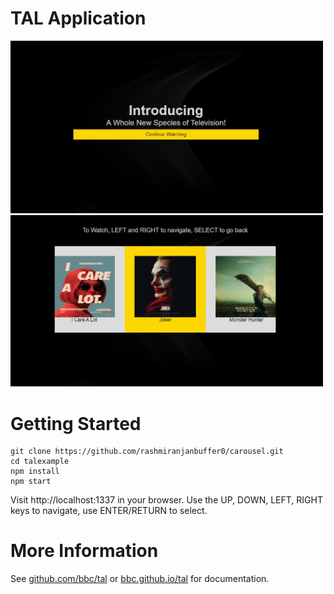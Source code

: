 # TAL Application

<img src="./assets/main.JPG" width="500">

<img src="./assets/carousel.JPG" width="500">

# Getting Started

```
git clone https://github.com/rashmiranjanbuffer0/carousel.git
cd talexample
npm install
npm start
```

Visit http://localhost:1337 in your browser. Use the UP, DOWN, LEFT, RIGHT keys to navigate, use ENTER/RETURN to select.

# More Information

See [github.com/bbc/tal](https://www.github.com/bbc/tal) or [bbc.github.io/tal](http://bbc.github.io/tal/getting-started/introducing-tal.html) for documentation.
